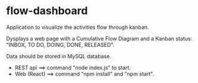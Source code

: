 # flow-dashboard

Application to visualize the activities flow through kanban.

Dysplays a web page with a Cumulative Flow Diagram and a Kanban status: "INBOX, TO DO, DOING, DONE, RELEASED".

Data should be stored in MySQL database.

- REST api ==> command "node index.js" to start.
- Web (React) ==> command "npm install" and "npm start".
